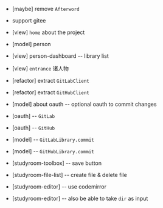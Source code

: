 - [maybe] remove `Afterword`
- support gitee

- [view] `home` about the project

- [model] person
- [view] person-dashboard -- library list

- [view] `entrance` 诸人物

- [refactor] extract `GitLabClient`
- [refactor] extract `GitHubClient`

- [model] about oauth -- optional oauth to commit changes

- [oauth] -- `GitLab`
- [oauth] -- `GitHub`

- [model] -- `GitLabLibrary.commit`
- [model] -- `GitHubLibrary.commit`

- [studyroom-toolbox] -- save button
- [studyroom-file-list] -- create file & delete file

- [studyroom-editor] -- use codemirror
- [studyroom-editor] -- also be able to take `dir` as input
